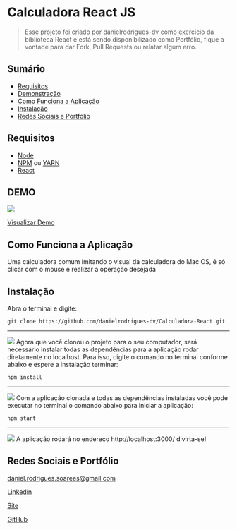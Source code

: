 
# Calculadora React JS
> Esse projeto foi criado por danielrodrigues-dv como exercício da biblioteca React e está sendo disponibilizado como Portfólio, fique a vontade para dar Fork, Pull Requests ou relatar algum erro.

## Sumário

- [Requisitos](#Requisitos)	
- [Demonstração](#DEMO)
- [Como Funciona a Aplicação](#Como-Funciona-a-Aplicação)
- [Instalação](#Instalação)
- [Redes Sociais e Portfólio](#Redes-Sociais-e-Portfólio)


## Requisitos

+ [Node](https://nodejs.org/)
+ [NPM](https://www.npmjs.com/) ou [YARN](https://yarnpkg.com/getting-started/install)
+ [React](https://reactjs.org/)

## DEMO

![](https://i.ibb.co/XtwmNCN/calculadora-react.jpg)
<p><a href="https://danielrodrigues-dv-calculadora-react-dv.netlify.app/" target="_blank">Visualizar Demo</a></p>


## Como Funciona a Aplicação

Uma calculadora comum imitando o visual da calculadora do Mac OS, é só clicar com o mouse e realizar a operação desejada

## Instalação

Abra o terminal e digite:

```
git clone https://github.com/danielrodrigues-dv/Calculadora-React.git
```
---
![](https://i.ibb.co/CwGGXcd/01-Clone.gif)
Agora que você clonou o projeto para o seu computador, será necessário instalar todas as dependências para a aplicação rodar diretamente no localhost. Para isso, digite o comando no terminal conforme abaixo e espere a instalação terminar:

```
npm install
```
---
![](https://i.ibb.co/BL6c2k0/2021-11-05-08-22-23.gif)
Com a aplicação clonada e todas as dependências instaladas você pode executar no terminal o comando abaixo para iniciar a aplicação:

```
npm start
```
---
![](https://i.ibb.co/hMKsRS3/03-Abrindo-Projeto.gif)
A aplicação rodará no endereço http://localhost:3000/ divirta-se!

## Redes Sociais e Portfólio

daniel.rodrigues.soarees@gmail.com

[Linkedin](https://www.linkedin.com/in/daniel-rodrigues-dv/)

[Site](https://www.podeserbrasil.com.br)

[GitHub](https://github.com/danielrodrigues-dv)
